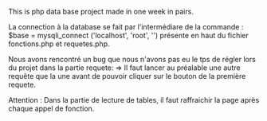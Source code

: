 This is php data base project made in one week in pairs.



La connection à la database se fait par l'intermédiare de la commande :
      $base = mysqli_connect ('localhost', 'root', '')
    présente en haut du fichier fonctions.php et requetes.php.

Nous avons rencontré un bug que nous n'avons pas eu le tps de régler lors du projet dans la partie requete:
    => Il faut lancer au préalable une autre requête que la une avant de pouvoir cliquer sur le bouton de la première requete.

Attention :
    Dans la partie de lecture de tables, il faut raffraichir la page après chaque appel de fonction.
